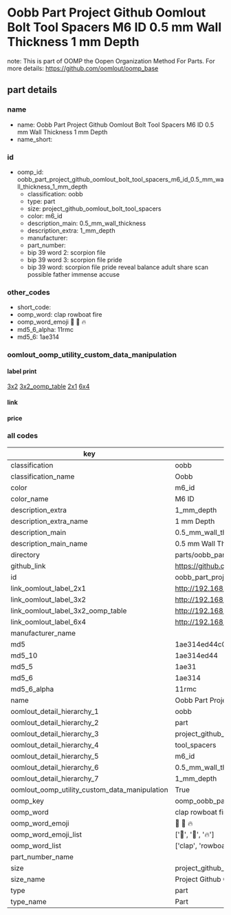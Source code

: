# Oobb Part Project Github Oomlout Bolt Tool Spacers M6 ID 0.5 mm Wall Thickness 1 mm Depth  

note: This is part of OOMP the Oopen Organization Method For Parts. For more details: https://github.com/oomlout/oomp_base

##  part details
  







### name
* name: Oobb Part Project Github Oomlout Bolt Tool Spacers M6 ID 0.5 mm Wall Thickness 1 mm Depth
* name_short: 
### id
* oomp_id: oobb_part_project_github_oomlout_bolt_tool_spacers_m6_id_0.5_mm_wall_thickness_1_mm_depth
  * classification: oobb
  * type: part
  * size: project_github_oomlout_bolt_tool_spacers
  * color: m6_id
  * description_main: 0.5_mm_wall_thickness
  * description_extra: 1_mm_depth
  * manufacturer: 
  * part_number: 
  * bip 39 word 2: scorpion file
  * bip 39 word 3: scorpion file pride
  * bip 39 word: scorpion file pride reveal balance adult share scan possible father immense accuse

### other_codes
* short_code: 
* oomp_word: clap rowboat fire
* oomp_word_emoji :clap: :rowboat: :fire:
* md5_6_alpha: 11rmc
* md5_6: 1ae314






### oomlout_oomp_utility_custom_data_manipulation
#### label print
[3x2](http://192.168.1.245:1112/?label=oomp%2011rmc)
[3x2_oomp_table](http://192.168.1.108:1112/?label=oomp%2011rmc)
[2x1](http://192.168.1.242:1112/?label=oomp%2011rmc)
[6x4](http://192.168.1.55:1112/?label=oomp%2011rmc)    

#### link

                              

#### price







### all codes 
| key | value |  
| --- | --- |  
| classification | oobb |  
| classification_name | Oobb |  
| color | m6_id |  
| color_name | M6 ID |  
| description_extra | 1_mm_depth |  
| description_extra_name | 1 mm Depth |  
| description_main | 0.5_mm_wall_thickness |  
| description_main_name | 0.5 mm Wall Thickness |  
| directory | parts/oobb_part_project_github_oomlout_bolt_tool_spacers_m6_id_0.5_mm_wall_thickness_1_mm_depth |  
| github_link | https://github.com/oomlout/oomlout_oomp_part_src/tree/main/parts/oobb_part_project_github_oomlout_bolt_tool_spacers_m6_id_0.5_mm_wall_thickness_1_mm_depth |  
| id | oobb_part_project_github_oomlout_bolt_tool_spacers_m6_id_0.5_mm_wall_thickness_1_mm_depth |  
| link_oomlout_label_2x1 | http://192.168.1.242:1112/?label=oomp%2011rmc |  
| link_oomlout_label_3x2 | http://192.168.1.245:1112/?label=oomp%2011rmc |  
| link_oomlout_label_3x2_oomp_table | http://192.168.1.108:1112/?label=oomp%2011rmc |  
| link_oomlout_label_6x4 | http://192.168.1.55:1112/?label=oomp%2011rmc |  
| manufacturer_name |  |  
| md5 | 1ae314ed44c038a40f08db8755158e09 |  
| md5_10 | 1ae314ed44 |  
| md5_5 | 1ae31 |  
| md5_6 | 1ae314 |  
| md5_6_alpha | 11rmc |  
| name | Oobb Part Project Github Oomlout Bolt Tool Spacers M6 ID 0.5 mm Wall Thickness 1 mm Depth |  
| oomlout_detail_hierarchy_1 | oobb |  
| oomlout_detail_hierarchy_2 | part |  
| oomlout_detail_hierarchy_3 | project_github_bolt |  
| oomlout_detail_hierarchy_4 | tool_spacers |  
| oomlout_detail_hierarchy_5 | m6_id |  
| oomlout_detail_hierarchy_6 | 0.5_mm_wall_thickness |  
| oomlout_detail_hierarchy_7 | 1_mm_depth |  
| oomlout_oomp_utility_custom_data_manipulation | True |  
| oomp_key | oomp_oobb_part_project_github_oomlout_bolt_tool_spacers_m6_id_0.5_mm_wall_thickness_1_mm_depth |  
| oomp_word | clap rowboat fire |  
| oomp_word_emoji | :clap: :rowboat: :fire: |  
| oomp_word_emoji_list | [':clap:', ':rowboat:', ':fire:'] |  
| oomp_word_list | ['clap', 'rowboat', 'fire'] |  
| part_number_name |  |  
| size | project_github_oomlout_bolt_tool_spacers |  
| size_name | Project Github Oomlout Bolt Tool Spacers |  
| type | part |  
| type_name | Part |  
